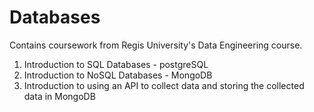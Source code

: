 # Databases

Contains coursework from Regis University's Data Engineering course. 


1. Introduction to SQL Databases - postgreSQL
2. Introduction to NoSQL Databases - MongoDB
3. Introduction to using an API to collect data and storing the collected data in MongoDB
